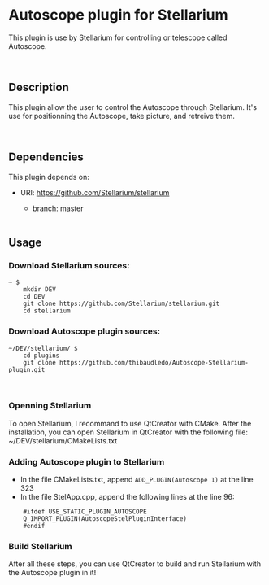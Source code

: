# Autoscope plugin for Stellarium

This plugin is use by Stellarium for controlling or telescope called Autoscope.

<br>

## Description

This plugin allow the user to control the Autoscope through Stellarium. It's use for positionning the Autoscope, take picture, and retreive them.

<br>

## Dependencies

This plugin depends on:

* URI: https://github.com/Stellarium/stellarium
  * branch: master
  
  <br>
  
## Usage
  
### Download Stellarium sources:
```
~ $
    mkdir DEV
    cd DEV
    git clone https://github.com/Stellarium/stellarium.git
    cd stellarium
```
  
### Download Autoscope plugin sources:
  
```
~/DEV/stellarium/ $
    cd plugins
    git clone https://github.com/thibaudledo/Autoscope-Stellarium-plugin.git
```
  
<br>
  
### Openning Stellarium
  
To open Stellarium, I recommand to use QtCreator with CMake. After the installation, you can open Stellarium in QtCreator with the following file: ~/DEV/stellarium/CMakeLists.txt
  
  
### Adding Autoscope plugin to Stellarium
  
* In the file CMakeLists.txt, append ```ADD_PLUGIN(Autoscope 1)``` at the line 323
* In the file StelApp.cpp, append the following lines at the line 96:
```
    #ifdef USE_STATIC_PLUGIN_AUTOSCOPE
    Q_IMPORT_PLUGIN(AutoscopeStelPluginInterface)
    #endif
```
  
### Build Stellarium
  
After all these steps, you can use QtCreator to build and run Stellarium with the Autoscope plugin in it!
  
  
  
  
